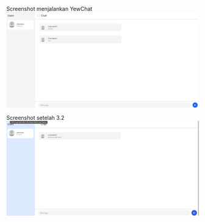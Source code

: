 Screenshot menjalankan YewChat
![alt text](image.png)

Screenshot setelah 3.2
![alt text](image-1.png)